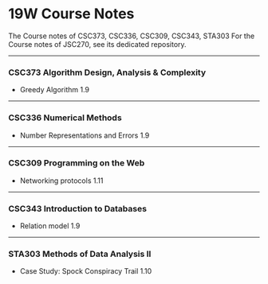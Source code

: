 # 19W Course Notes
The Course notes of CSC373, CSC336, CSC309, CSC343, STA303
For the Course notes of JSC270, see its dedicated repository.
***
### CSC373 Algorithm Design, Analysis & Complexity
 - Greedy Algorithm 1.9
***
### CSC336 Numerical Methods 
 - Number Representations and Errors 1.9
***
### CSC309 Programming on the Web
 - Networking protocols 1.11
***
### CSC343 Introduction to Databases
 - Relation model 1.9
***
### STA303 Methods of Data Analysis II
 - Case Study: Spock Conspiracy Trail 1.10
